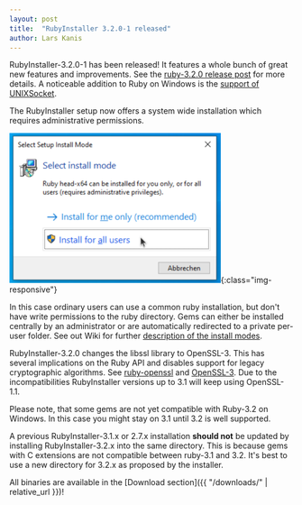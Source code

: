 ```yaml
---
layout: post
title:  "RubyInstaller 3.2.0-1 released"
author: Lars Kanis
---
```

RubyInstaller-3.2.0-1 has been released!
It features a whole bunch of great new features and improvements.
See the [ruby-3.2.0 release post](https://www.ruby-lang.org/en/news/2022/12/25/ruby-3-2-0-released/) for more details.
A noticeable addition to Ruby on Windows is the [support of UNIXSocket](https://bugs.ruby-lang.org/issues/19135).

The RubyInstaller setup now offers a system wide installation which requires administrative permissions.

![installer_all_users](/assets/installer_all_users.png){:class="img-responsive"}

In this case ordinary users can use a common ruby installation, but don't have write permissions to the ruby directory.
Gems can either be installed centrally by an administrator or are automatically redirected to a private per-user folder.
See out Wiki for further [description of the install modes](https://github.com/oneclick/rubyinstaller2/wiki/FAQ#user-content-install-mode).

RubyInstaller-3.2.0 changes the libssl library to OpenSSL-3.
This has several implications on the Ruby API and disables support for legacy cryptographic algorithms.
See [ruby-openssl](https://github.com/ruby/openssl/blob/master/History.md#version-300) and [OpenSSL-3](https://github.com/openssl/openssl/blob/master/doc/man7/migration_guide.pod#openssl-30).
Due to the incompatibilities RubyInstaller versions up to 3.1 will keep using OpenSSL-1.1.

Please note, that some gems are not yet compatible with Ruby-3.2 on Windows.
In this case you might stay on 3.1 until 3.2 is well supported.

A previous RubyInstaller-3.1.x or 2.7.x installation <b>should not</b> be updated by installing RubyInstaller-3.2.x into the same directory.
This is because gems with C extensions are not compatible between ruby-3.1 and 3.2.
It's best to use a new directory for 3.2.x as proposed by the installer.

All binaries are available in the [Download section]({{ "/downloads/" | relative_url }})!

